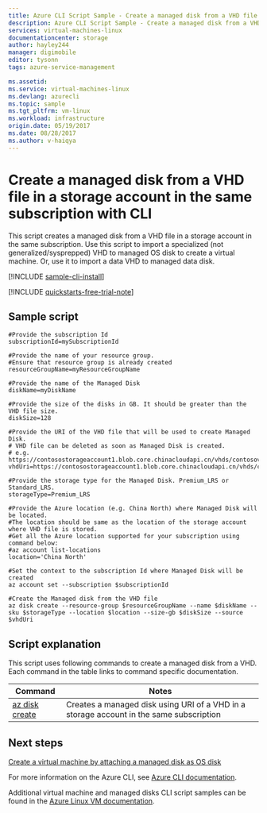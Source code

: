 ```yaml
---
title: Azure CLI Script Sample - Create a managed disk from a VHD file in a storage account in the same subscription | Azure
description: Azure CLI Script Sample - Create a managed disk from a VHD file in a storage account in the same subscription
services: virtual-machines-linux
documentationcenter: storage
author: hayley244
manager: digimobile
editor: tysonn
tags: azure-service-management

ms.assetid:
ms.service: virtual-machines-linux
ms.devlang: azurecli
ms.topic: sample
ms.tgt_pltfrm: vm-linux
ms.workload: infrastructure
origin.date: 05/19/2017
ms.date: 08/28/2017
ms.author: v-haiqya
---
```


# Create a managed disk from a VHD file in a storage account in the same subscription with CLI

This script creates a managed disk from a VHD file in a storage account in the same subscription. Use this script to import a specialized (not generalized/sysprepped) VHD to managed OS disk to create a virtual machine. Or, use it to import a data VHD to managed data disk. 

[!INCLUDE [sample-cli-install](../../../includes/sample-cli-install.md)]

[!INCLUDE [quickstarts-free-trial-note](../../../includes/quickstarts-free-trial-note.md)]

## Sample script

```azurecli
#Provide the subscription Id
subscriptionId=mySubscriptionId

#Provide the name of your resource group.
#Ensure that resource group is already created 
resourceGroupName=myResourceGroupName

#Provide the name of the Managed Disk
diskName=myDiskName

#Provide the size of the disks in GB. It should be greater than the VHD file size.
diskSize=128

#Provide the URI of the VHD file that will be used to create Managed Disk. 
# VHD file can be deleted as soon as Managed Disk is created.
# e.g. https://contosostorageaccount1.blob.core.chinacloudapi.cn/vhds/contosovhd123.vhd 
vhdUri=https://contosostorageaccount1.blob.core.chinacloudapi.cn/vhds/contosoumd78620170425131836.vhd

#Provide the storage type for the Managed Disk. Premium_LRS or Standard_LRS.
storageType=Premium_LRS

#Provide the Azure location (e.g. China North) where Managed Disk will be located. 
#The location should be same as the location of the storage account where VHD file is stored.
#Get all the Azure location supported for your subscription using command below:
#az account list-locations
location='China North'

#Set the context to the subscription Id where Managed Disk will be created
az account set --subscription $subscriptionId

#Create the Managed disk from the VHD file 
az disk create --resource-group $resourceGroupName --name $diskName --sku $storageType --location $location --size-gb $diskSize --source $vhdUri

```

## Script explanation

This script uses following commands to create a managed disk from a VHD. Each command in the table links to command specific documentation.

| Command | Notes |
|---|---|
| [az disk create](https://docs.microsoft.com/cli/azure/disk#create) | Creates a managed disk using URI of a VHD in a storage account in the same subscription |

## Next steps

[Create a virtual machine by attaching a managed disk as OS disk](./virtual-machines-linux-cli-sample-create-vm-from-managed-os-disks.md?toc=%2fcli%2fmodule%2ftoc.json)

For more information on the Azure CLI, see [Azure CLI documentation](https://docs.microsoft.com/cli/azure/overview).

Additional virtual machine and managed disks CLI script samples can be found in the [Azure Linux VM documentation](../../virtual-machines/linux/cli-samples.md?toc=%2fvirtual-machines%2flinux%2ftoc.json).
